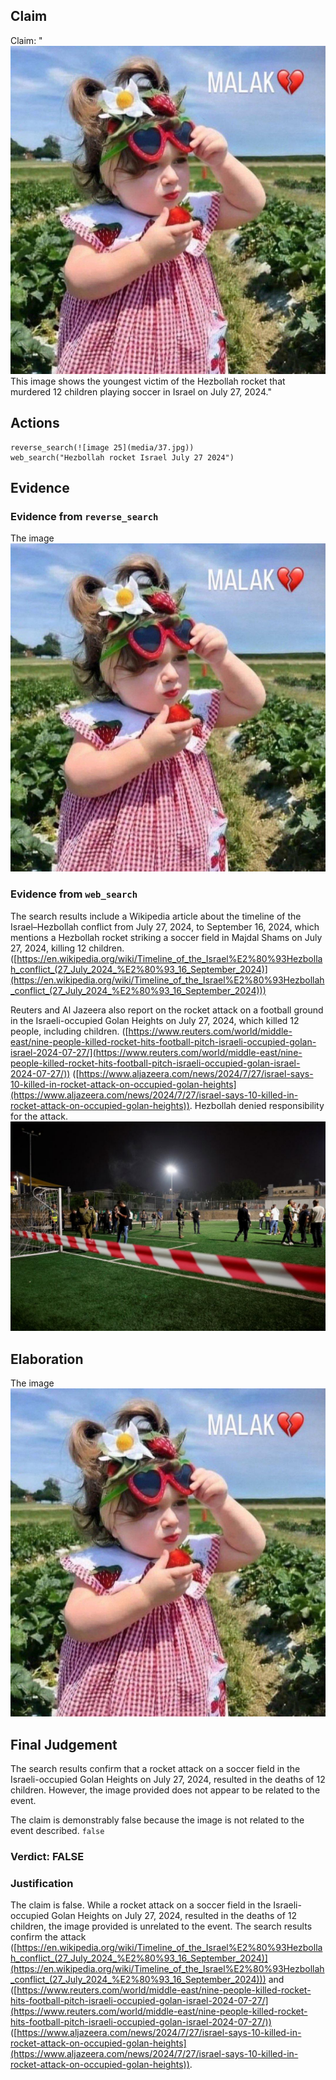 ## Claim
Claim: "![image 25](media/37.jpg) This image shows the youngest victim of the Hezbollah rocket that murdered 12 children playing soccer in Israel on July 27, 2024."

## Actions
```
reverse_search(![image 25](media/37.jpg))
web_search("Hezbollah rocket Israel July 27 2024")
```

## Evidence
### Evidence from `reverse_search`
The image ![image 25](media/37.jpg)

### Evidence from `web_search`
The search results include a Wikipedia article about the timeline of the Israel–Hezbollah conflict from July 27, 2024, to September 16, 2024, which mentions a Hezbollah rocket striking a soccer field in Majdal Shams on July 27, 2024, killing 12 children. ([https://en.wikipedia.org/wiki/Timeline_of_the_Israel%E2%80%93Hezbollah_conflict_(27_July_2024_%E2%80%93_16_September_2024)](https://en.wikipedia.org/wiki/Timeline_of_the_Israel%E2%80%93Hezbollah_conflict_(27_July_2024_%E2%80%93_16_September_2024)))

Reuters and Al Jazeera also report on the rocket attack on a football ground in the Israeli-occupied Golan Heights on July 27, 2024, which killed 12 people, including children. ([https://www.reuters.com/world/middle-east/nine-people-killed-rocket-hits-football-pitch-israeli-occupied-golan-israel-2024-07-27/](https://www.reuters.com/world/middle-east/nine-people-killed-rocket-hits-football-pitch-israeli-occupied-golan-israel-2024-07-27/)) ([https://www.aljazeera.com/news/2024/7/27/israel-says-10-killed-in-rocket-attack-on-occupied-golan-heights](https://www.aljazeera.com/news/2024/7/27/israel-says-10-killed-in-rocket-attack-on-occupied-golan-heights)). Hezbollah denied responsibility for the attack. ![image 5126](media/2025-08-23_01-31-1755912715-728512.jpg)

## Elaboration
The image ![image 25](media/37.jpg)

## Final Judgement
The search results confirm that a rocket attack on a soccer field in the Israeli-occupied Golan Heights on July 27, 2024, resulted in the deaths of 12 children. However, the image provided does not appear to be related to the event.

The claim is demonstrably false because the image is not related to the event described. `false`

### Verdict: FALSE

### Justification
The claim is false. While a rocket attack on a soccer field in the Israeli-occupied Golan Heights on July 27, 2024, resulted in the deaths of 12 children, the image provided is unrelated to the event. The search results confirm the attack ([https://en.wikipedia.org/wiki/Timeline_of_the_Israel%E2%80%93Hezbollah_conflict_(27_July_2024_%E2%80%93_16_September_2024)](https://en.wikipedia.org/wiki/Timeline_of_the_Israel%E2%80%93Hezbollah_conflict_(27_July_2024_%E2%80%93_16_September_2024))) and ([https://www.reuters.com/world/middle-east/nine-people-killed-rocket-hits-football-pitch-israeli-occupied-golan-israel-2024-07-27/](https://www.reuters.com/world/middle-east/nine-people-killed-rocket-hits-football-pitch-israeli-occupied-golan-israel-2024-07-27/)) ([https://www.aljazeera.com/news/2024/7/27/israel-says-10-killed-in-rocket-attack-on-occupied-golan-heights](https://www.aljazeera.com/news/2024/7/27/israel-says-10-killed-in-rocket-attack-on-occupied-golan-heights)).
